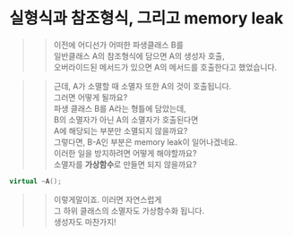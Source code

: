 # 실형식과 참조형식, 그리고 memory leak

>> 이전에 어디선가 어떠한 파생클래스 B를    
>> 일반클래스 A의 참조형식에 담으면 A의 생성자 호출,  
>> 오버라이드된 메서드가 있으면 A의 메서드를 호출한다고 했었습니다.  

>> 근데, A가 소멸할 때 소멸자 또한 A의 것이 호출됩니다.  
>> 그러면 어떻게 될까요?  
>> 파생 클래스 B를 A라는 형틀에 담았는데,  
>> B의 소멸자가 아닌 A의 소멸자가 호출된다면  
>> A에 해당되는 부분만 소멸되지 않을까요?  
>> 그렇다면, B-A인 부분은 memory leak이 일어나겠네요.  
>> 이러한 일을 방지하려면 어떻게 해야할까요?  
>> 소멸자를 **가상함수**로 만들면 되지 않을까요?  

```C++
virtual ~A();
```
>> 이렇게말이죠.  이러면 자연스럽게  
>> 그 하위 클래스의 소멸자도 가상함수화 됩니다.  
>> 생성자도 마찬가지!  
